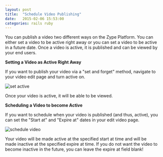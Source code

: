 ```yaml
---
layout: post
title:  "Schedule Video Publishing"
date:   2015-02-06 15:53:00
categories: rails ruby
---
```


You can publish a video two different ways on the Zype Platform. You can either
set a video to be active right away or you can set a video to be active in a future date.
Once a video is active, it is published and can be viewed by your end users.

**Setting a Video as Active Right Away**

If you want to publish your video via a "set and forget" method, navigate to your video
edit page and turn active on.

![set active](http://i.imgur.com/BdIqnSE.png)

Once your video is active, it will be able to be viewed.

**Scheduling a Video to become Active**

If you want to schedule when your video is published (and thus, active), you
can set the "Start at" and "Expire at" dates in your edit video page.

![schedule video](http://i.imgur.com/ieiEEjR.png)

Your video will be made active at the specified start at time and will be made inactive
at the specified expire at time. If you do not want the video to become inactive in
the future, you can leave the expire at field blank!
